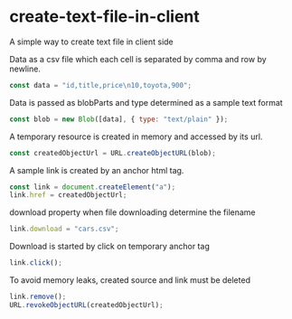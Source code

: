 # create-text-file-in-client
A simple way to create text file in client side

Data as a csv file which each cell is separated by comma and row by newline.
```js
const data = "id,title,price\n10,toyota,900";
```

Data is passed as blobParts and type determined as a sample text format

```js
const blob = new Blob([data], { type: "text/plain" });
```

A temporary resource is created in memory and accessed by its url.
```js
const createdObjectUrl = URL.createObjectURL(blob);
```

A sample link is created by an anchor html tag.
```js
const link = document.createElement("a");
link.href = createdObjectUrl;
```


download property when file downloading determine the filename
```js
link.download = "cars.csv";
```

Download is started by click on temporary anchor tag
```js
link.click();
```

To avoid memory leaks, created source and link must be deleted

```js
link.remove();
URL.revokeObjectURL(createdObjectUrl);
```

